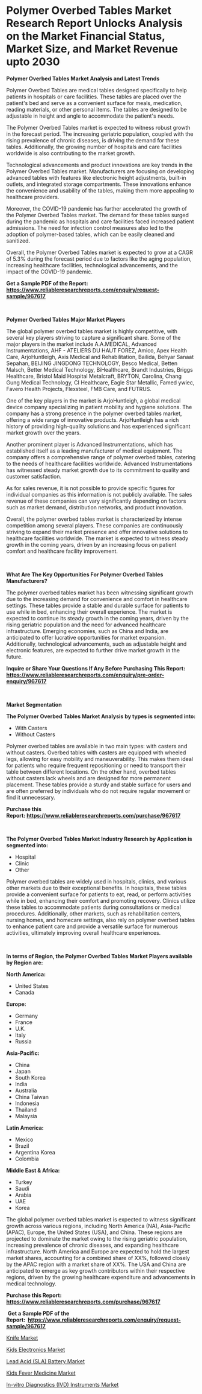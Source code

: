 <p><h1>Polymer Overbed Tables Market Research Report Unlocks Analysis on the Market Financial Status, Market Size, and Market Revenue upto 2030</h1></p><p><strong>Polymer Overbed Tables Market Analysis and Latest Trends</strong></p>
<p><p>Polymer Overbed Tables are medical tables designed specifically to help patients in hospitals or care facilities. These tables are placed over the patient's bed and serve as a convenient surface for meals, medication, reading materials, or other personal items. The tables are designed to be adjustable in height and angle to accommodate the patient's needs.</p><p>The Polymer Overbed Tables market is expected to witness robust growth in the forecast period. The increasing geriatric population, coupled with the rising prevalence of chronic diseases, is driving the demand for these tables. Additionally, the growing number of hospitals and care facilities worldwide is also contributing to the market growth.</p><p>Technological advancements and product innovations are key trends in the Polymer Overbed Tables market. Manufacturers are focusing on developing advanced tables with features like electronic height adjustments, built-in outlets, and integrated storage compartments. These innovations enhance the convenience and usability of the tables, making them more appealing to healthcare providers.</p><p>Moreover, the COVID-19 pandemic has further accelerated the growth of the Polymer Overbed Tables market. The demand for these tables surged during the pandemic as hospitals and care facilities faced increased patient admissions. The need for infection control measures also led to the adoption of polymer-based tables, which can be easily cleaned and sanitized.</p><p>Overall, the Polymer Overbed Tables market is expected to grow at a CAGR of 5.3% during the forecast period due to factors like the aging population, increasing healthcare facilities, technological advancements, and the impact of the COVID-19 pandemic.</p></p>
<p><strong>Get a Sample PDF of the Report:&nbsp; <a href="https://www.reliableresearchreports.com/enquiry/request-sample/967617">https://www.reliableresearchreports.com/enquiry/request-sample/967617</a></strong></p>
<p>&nbsp;</p>
<p><strong>Polymer Overbed Tables Major Market Players</strong></p>
<p><p>The global polymer overbed tables market is highly competitive, with several key players striving to capture a significant share. Some of the major players in the market include A.A.MEDICAL, Advanced Instrumentations, AHF - ATELIERS DU HAUT FOREZ, Amico, Apex Health Care, ArjoHuntleigh, Axis Medical and Rehabilitation, Bailida, Behyar Sanaat Sepahan, BEIJING JINGDONG TECHNOLOGY, Besco Medical, Betten Malsch, Better Medical Technology, BiHealthcare, Brandt Industries, Briggs Healthcare, Bristol Maid Hospital Metalcraft, BRYTON, Carolina, Chang Gung Medical Technology, CI Healthcare, Eagle Star Metallic, Famed ywiec, Favero Health Projects, Flexsteel, FMB Care, and FUTRUS.</p><p>One of the key players in the market is ArjoHuntleigh, a global medical device company specializing in patient mobility and hygiene solutions. The company has a strong presence in the polymer overbed tables market, offering a wide range of innovative products. ArjoHuntleigh has a rich history of providing high-quality solutions and has experienced significant market growth over the years.</p><p>Another prominent player is Advanced Instrumentations, which has established itself as a leading manufacturer of medical equipment. The company offers a comprehensive range of polymer overbed tables, catering to the needs of healthcare facilities worldwide. Advanced Instrumentations has witnessed steady market growth due to its commitment to quality and customer satisfaction.</p><p>As for sales revenue, it is not possible to provide specific figures for individual companies as this information is not publicly available. The sales revenue of these companies can vary significantly depending on factors such as market demand, distribution networks, and product innovation.</p><p>Overall, the polymer overbed tables market is characterized by intense competition among several players. These companies are continuously striving to expand their market presence and offer innovative solutions to healthcare facilities worldwide. The market is expected to witness steady growth in the coming years, driven by an increasing focus on patient comfort and healthcare facility improvement.</p></p>
<p>&nbsp;</p>
<p><strong>What Are The Key Opportunities For Polymer Overbed Tables Manufacturers?</strong></p>
<p><p>The polymer overbed tables market has been witnessing significant growth due to the increasing demand for convenience and comfort in healthcare settings. These tables provide a stable and durable surface for patients to use while in bed, enhancing their overall experience. The market is expected to continue its steady growth in the coming years, driven by the rising geriatric population and the need for advanced healthcare infrastructure. Emerging economies, such as China and India, are anticipated to offer lucrative opportunities for market expansion. Additionally, technological advancements, such as adjustable height and electronic features, are expected to further drive market growth in the future.</p></p>
<p><strong>Inquire or Share Your Questions If Any Before Purchasing This Report: <a href="https://www.reliableresearchreports.com/enquiry/pre-order-enquiry/967617">https://www.reliableresearchreports.com/enquiry/pre-order-enquiry/967617</a></strong></p>
<p>&nbsp;</p>
<p><strong>Market Segmentation</strong></p>
<p><strong>The Polymer Overbed Tables Market Analysis by types is segmented into:</strong></p>
<p><ul><li>With Casters</li><li>Without Casters</li></ul></p>
<p><p>Polymer overbed tables are available in two main types: with casters and without casters. Overbed tables with casters are equipped with wheeled legs, allowing for easy mobility and maneuverability. This makes them ideal for patients who require frequent repositioning or need to transport their table between different locations. On the other hand, overbed tables without casters lack wheels and are designed for more permanent placement. These tables provide a sturdy and stable surface for users and are often preferred by individuals who do not require regular movement or find it unnecessary.</p></p>
<p><strong>Purchase this Report:&nbsp;<a href="https://www.reliableresearchreports.com/purchase/967617">https://www.reliableresearchreports.com/purchase/967617</a></strong></p>
<p>&nbsp;</p>
<p><strong>The Polymer Overbed Tables Market Industry Research by Application is segmented into:</strong></p>
<p><ul><li>Hospital</li><li>Clinic</li><li>Other</li></ul></p>
<p><p>Polymer overbed tables are widely used in hospitals, clinics, and various other markets due to their exceptional benefits. In hospitals, these tables provide a convenient surface for patients to eat, read, or perform activities while in bed, enhancing their comfort and promoting recovery. Clinics utilize these tables to accommodate patients during consultations or medical procedures. Additionally, other markets, such as rehabilitation centers, nursing homes, and homecare settings, also rely on polymer overbed tables to enhance patient care and provide a versatile surface for numerous activities, ultimately improving overall healthcare experiences.</p></p>
<p>&nbsp;</p>
<p><strong>In terms of Region, the Polymer Overbed Tables Market Players available by Region are:</strong></p>
<p>
    <p> <strong> North America: </strong>
        <ul>
            <li>United States</li>
            <li>Canada</li>
        </ul>
        </p> 
    <p> <strong> Europe: </strong>
        <ul>
            <li>Germany</li>
            <li>France</li>
            <li>U.K.</li>
            <li>Italy</li>
            <li>Russia</li>
        </ul>
        </p> 
    <p> <strong> Asia-Pacific: </strong>
        <ul>
            <li>China</li>
            <li>Japan</li>
            <li>South Korea</li>
            <li>India</li>
            <li>Australia</li>
            <li>China Taiwan</li>
            <li>Indonesia</li>
            <li>Thailand</li>
            <li>Malaysia</li>
        </ul>
        </p> 
    <p> <strong> Latin America: </strong>
        <ul>
            <li>Mexico</li>
            <li>Brazil</li>
            <li>Argentina Korea</li>
            <li>Colombia</li>
        </ul>
        </p> 
    <p> <strong> Middle East & Africa: </strong>
        <ul>
            <li>Turkey</li>
            <li>Saudi</li>
            <li>Arabia</li>
            <li>UAE</li>
            <li>Korea</li>
        </ul>
    </p>
    </p>
<p><p>The global polymer overbed tables market is expected to witness significant growth across various regions, including North America (NA), Asia-Pacific (APAC), Europe, the United States (USA), and China. These regions are projected to dominate the market owing to the rising geriatric population, increasing prevalence of chronic diseases, and expanding healthcare infrastructure. North America and Europe are expected to hold the largest market shares, accounting for a combined share of XX%, followed closely by the APAC region with a market share of XX%. The USA and China are anticipated to emerge as key growth contributors within their respective regions, driven by the growing healthcare expenditure and advancements in medical technology.</p></p>
<p><strong>Purchase this Report: <a href="https://www.reliableresearchreports.com/purchase/967617">https://www.reliableresearchreports.com/purchase/967617</a></strong></p>
<p>&nbsp;<strong>Get a Sample PDF of the Report:&nbsp;&nbsp;<a href="https://www.reliableresearchreports.com/enquiry/request-sample/967617">https://www.reliableresearchreports.com/enquiry/request-sample/967617</a></strong></p>
<p><strong></strong></p>
<p><p><a href="https://medium.com/@akshatreportprime/knife-market-size-market-outlook-and-market-forecast-2023-to-2030-10fd6d3204e5">Knife Market</a></p><p><a href="https://medium.com/@rahulv.reportprime/kids-electronics-market-analysis-and-sze-forecasted-for-period-from-2023-to-2030-f902ce3d0896">Kids Electronics Market</a></p><p><a href="https://medium.com/@aashish.reportprime2/lead-acid-sla-battery-market-analysis-its-cagr-market-segmentation-and-global-industry-overview-f76ef6cb5d95">Lead Acid (SLA) Battery Market</a></p><p><a href="https://medium.com/@snehareportprime/kids-fever-medicine-market-research-report-its-history-and-forecast-2023-to-2030-c227fa045884">Kids Fever Medicine Market</a></p><p><a href="https://medium.com/@mayankdeswal9588dm/in-vitro-diagnostics-ivd-instruments-market-size-cagr-trends-2024-2030-5ebc68457a4c">In-vitro Diagnostics (IVD) Instruments Market</a></p></p>